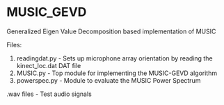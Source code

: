 # MUSIC_GEVD
Generalized Eigen Value Decomposition based implementation of MUSIC

Files:
1. readingdat.py - Sets up microphone array orientation by reading the kinect_loc.dat DAT file
2. MUSIC.py - Top module for implementing the MUSIC-GEVD algorithm
3. powerspec.py - Module to evaluate the MUSIC Power Spectrum

.wav files - Test audio signals
